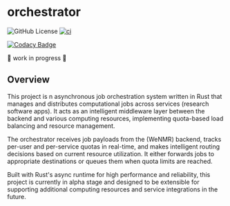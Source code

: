 # orchestrator

![GitHub License](https://img.shields.io/github/license/rvhonorato/orchestrator)
[![ci](https://github.com/rvhonorato/orchestrator/actions/workflows/ci.yml/badge.svg)](https://github.com/rvhonorato/orchestrator/actions/workflows/ci.yml)

[![Codacy Badge](https://app.codacy.com/project/badge/Grade/7f2a8816886645d28cbaac0fead038f9)](https://app.codacy.com/gh/rvhonorato/orchestrator/dashboard?utm_source=gh&utm_medium=referral&utm_content=&utm_campaign=Badge_grade)

🚧 work in progress 🚧

## Overview

This project is n asynchronous job orchestration system written in Rust that
manages and distributes computational jobs across services
(research software apps). It acts as an intelligent middleware layer between
the backend and various computing resources, implementing quota-based load
balancing and resource management.

The orchestrator receives job payloads from the (WeNMR) backend, tracks
per-user and per-service quotas in real-time, and makes intelligent routing
decisions based on current resource utilization. It either forwards jobs to
appropriate destinations or queues them when quota limits are reached.

Built with Rust's async runtime for high performance and reliability,
this project is currently in alpha stage and designed to be extensible
for supporting additional computing resources and service integrations in
the future.
